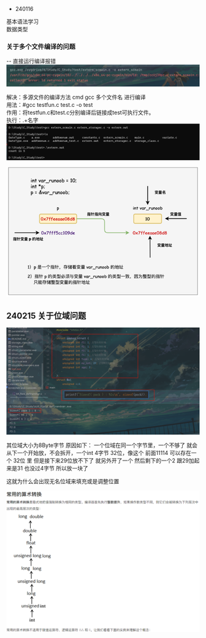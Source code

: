 - 240116

基本语法学习 \
数据类型

### 关于多个文件编译的问题
-- 直接运行编译报错
![img.png](img.png)

解决：多源文件的编译方法
cmd  gcc 多个文件名 进行编译 \
用法：#gcc testfun.c test.c -o test\
作用：将testfun.c和test.c分别编译后链接成test可执行文件。\
执行：.\+名字
![img_1.png](img_1.png)

![img_2.png](img_2.png)


## 240215 关于位域问题
![img_3.png](img_3.png)

其位域大小为8Byte字节
原因如下：
一个位域在同一个字节里，一个不够了 就会从下一个开始放，不会拆开，一个int 4字节 32位，像这个 前面11114 
可以存在一个 32位 里 但是接下来29位放不下了 就另外开了一个 然后剩下的一个2 跟29加起来是31 也没过4字节 
所以放一块了

这就为什么会出现无名位域来填充或是调整位置


![img_4.png](img_4.png)
